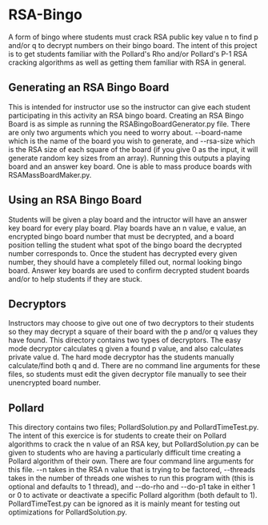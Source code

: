# RSA-Bingo
A form of bingo where students must crack RSA public key value n to find p and/or q to decrypt numbers on their bingo board. The intent of this project is to get students familiar with the Pollard's Rho and/or Pollard's P-1 RSA cracking algorithms as well as getting them familiar with RSA in general.

## Generating an RSA Bingo Board
This is intended for instructor use so the instructor can give each student participating in this activity an RSA bingo board. Creating an RSA Bingo Board is as simple as running the RSABingoBoardGenerator.py file. There are only two arguments which you need to worry about. --board-name which is the name of the board you wish to generate, and --rsa-size which is the RSA size of each square of the board (if you give 0 as the input, it will generate random key sizes from an array). Running this outputs a playing board and an answer key board. One is able to mass produce boards with RSAMassBoardMaker.py.

## Using an RSA Bingo Board
Students will be given a play board and the intructor will have an answer key board for every play board. Play boards have an n value, e value, an encrypted bingo board number that must be decrypted, and a board position telling the student what spot of the bingo board the decrypted number corresponds to. Once the student has decrypted every given number, they should have a completely filled out, normal looking bingo board. Answer key boards are used to confirm decrypted student boards and/or to help students if they are stuck.

## Decryptors
Instructors may choose to give out one of two decryptors to their students so they may decrypt a square of their board with the p and/or q values they have found. This directory contains two types of decryptors. The easy mode decryptor calculates q given a found p value, and also calculates private value d. The hard mode decryptor has the students manually calculate/find both q and d. There are no command line arguments for these files, so students must edit the given decryptor file manually to see their unencrypted board number.

## Pollard
This directory contains two files; PollardSolution.py and PollardTimeTest.py. The intent of this exercice is for students to create their on Pollard algorithms to crack the n value of an RSA key, but PollardSolution.py can be given to students who are having a particularly difficult time creating a Pollard algorithm of their own. There are four command line arguments for this file. --n takes in the RSA n value that is trying to be factored, --threads takes in the number of threads one wishes to run this program with (this is optional and defaults to 1 thread), and --do-rho and --do-p1 take in either 1 or 0 to activate or deactivate a specific Pollard algorithm (both default to 1). PollardTimeTest.py can be ignored as it is mainly meant for testing out optimizations for PollardSolution.py.
